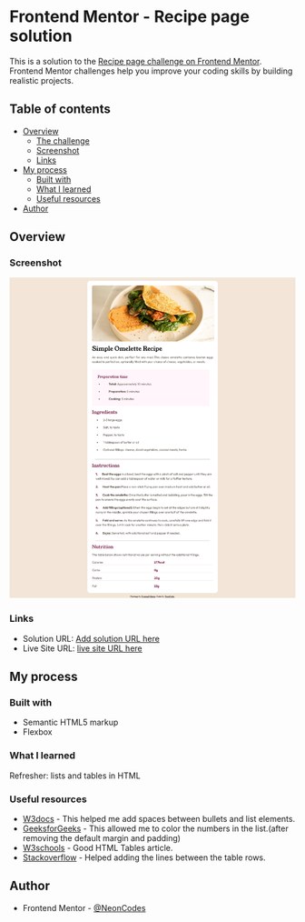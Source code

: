 # Frontend Mentor - Recipe page solution

This is a solution to the [Recipe page challenge on Frontend Mentor](https://www.frontendmentor.io/challenges/recipe-page-KiTsR8QQKm). Frontend Mentor challenges help you improve your coding skills by building realistic projects. 

## Table of contents

- [Overview](#overview)
  - [The challenge](#the-challenge)
  - [Screenshot](#screenshot)
  - [Links](#links)
- [My process](#my-process)
  - [Built with](#built-with)
  - [What I learned](#what-i-learned)
  - [Useful resources](#useful-resources)
- [Author](#author)


## Overview

### Screenshot

![](./recipepagesolution.png)

### Links

- Solution URL: [Add solution URL here](https://github.com/NeonCodes/Recipe-page-challenge-Front-end-Mentor)
- Live Site URL: [live site URL here]()

## My process

### Built with

- Semantic HTML5 markup
- Flexbox

### What I learned
Refresher: lists and tables in HTML


### Useful resources

- [W3docs](https://www.w3docs.com/snippets/html/how-to-control-the-space-between-bullets-and-li-elements.html) - This helped me add spaces between bullets and list elements.
- [GeeksforGeeks](https://www.geeksforgeeks.org/how-to-customize-the-numbers-of-an-ordered-list-using-css/) - This allowed me to color the numbers in the list.(after removing the default margin and padding)
- [W3schools](https://www.w3schools.com/html/html_tables.asp) - Good HTML Tables article.
- [Stackoverflow](https://stackoverflow.com/questions/8522337/using-an-hr-tag-with-a-table) - Helped adding the lines between the table rows.


## Author
- Frontend Mentor - [@NeonCodes](https://www.frontendmentor.io/profile/yourusername)
